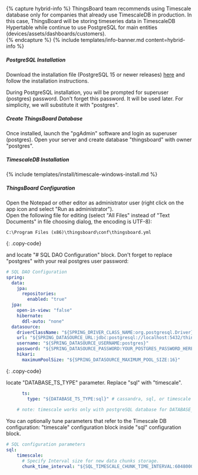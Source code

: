 {% capture hybrid-info %}
ThingsBoard team recommends using Timescale database only for companies that already use TimescaleDB in production.
In this case, ThingsBoard will be storing timeseries data in TimescaleDB Hypertable while continue to use PostgreSQL for main entities (devices/assets/dashboards/customers).  
{% endcapture %}
{% include templates/info-banner.md content=hybrid-info %}

##### PostgreSQL Installation

Download the installation file (PostgreSQL 15 or newer releases) [here](https://www.enterprisedb.com/downloads/postgres-postgresql-downloads#windows) and follow the installation instructions.

During PostgreSQL installation, you will be prompted for superuser (postgres) password.
Don't forget this password. It will be used later. For simplicity, we will substitute it with "postgres".

##### Create ThingsBoard Database

Once installed, launch the "pgAdmin" software and login as superuser (postgres). 
Open your server and create database "thingsboard" with owner "postgres".

##### TimescaleDB Installation

{% include templates/install/timescale-windows-install.md %}

##### ThingsBoard Configuration

Open the Notepad or other editor as administrator user (right click on the app icon and select "Run as administrator").  
Open the following file for editing (select "All Files" instead of "Text Documents" in file choosing dialog, the encoding is UTF-8):

```text 
C:\Program Files (x86)\thingsboard\conf\thingsboard.yml
``` 
{: .copy-code}


and locate "# SQL DAO Configuration" block. Don't forget to replace "postgres" with your real postgres user password:

```yml
# SQL DAO Configuration
spring:
  data:
    jpa:
      repositories:
        enabled: "true"
  jpa:
    open-in-view: "false"
    hibernate:
      ddl-auto: "none"
  datasource:
    driverClassName: "${SPRING_DRIVER_CLASS_NAME:org.postgresql.Driver}"
    url: "${SPRING_DATASOURCE_URL:jdbc:postgresql://localhost:5432/thingsboard}"
    username: "${SPRING_DATASOURCE_USERNAME:postgres}"
    password: "${SPRING_DATASOURCE_PASSWORD:YOUR_POSTGRES_PASSWORD_HERE}"
    hikari:
      maximumPoolSize: "${SPRING_DATASOURCE_MAXIMUM_POOL_SIZE:16}"
``` 
{: .copy-code}

locate "DATABASE_TS_TYPE" parameter. Replace "sql" with "timescale".

```yml
      ts:
        type: "${DATABASE_TS_TYPE:sql}" # cassandra, sql, or timescale (for hybrid mode, DATABASE_TS_TYPE value should be cassandra, or timescale)
    
    # note: timescale works only with postgreSQL database for DATABASE_ENTITIES_TYPE.
```

You can optionally tune parameters that refer to the Timescale DB configuration: "timescale" configuration block inside "sql" configuration block.

```yml
# SQL configuration parameters
sql:
    timescale:
      # Specify Interval size for new data chunks storage.
      chunk_time_interval: "${SQL_TIMESCALE_CHUNK_TIME_INTERVAL:604800000}"
```
